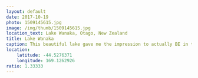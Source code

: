 ```yaml
---
layout: default
date: 2017-10-19
photo: 1509145615.jpg
image: /img/thumb/1509145615.jpg
location_text: Lake Wanaka, Otago, New Zealand
title: Lake Wanaka
caption: This beautiful lake gave me the impression to actually BE in the Lord of the Ring! It was so majestic, the water so clear and obvioulsy the mirror effect was stunning!
location:
    latitude: -44.5276371
    longitude: 169.1262926
ratio: 1.33333
---
```

